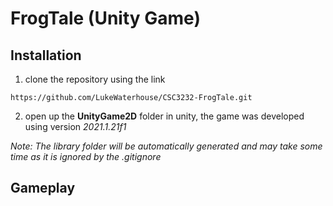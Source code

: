 # FrogTale (Unity Game)

## Installation

1. clone the repository using the link 

```
https://github.com/LukeWaterhouse/CSC3232-FrogTale.git

```

2. open up the **UnityGame2D** folder in unity, the game was developed using version *2021.1.21f1*

*Note: The library folder will be automatically generated and may take some time as it is ignored by the .gitignore*

## Gameplay
